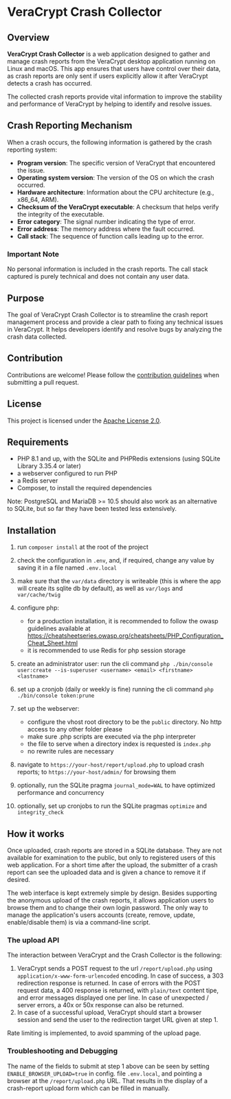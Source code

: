 # VeraCrypt Crash Collector

## Overview

**VeraCrypt Crash Collector** is a web application designed to gather and manage crash reports from the VeraCrypt desktop
application running on Linux and macOS.
This app ensures that users have control over their data, as crash reports are only sent if users explicitly allow it
after VeraCrypt detects a crash has occurred.

The collected crash reports provide vital information to improve the stability and performance of VeraCrypt by helping
to identify and resolve issues.

## Crash Reporting Mechanism

When a crash occurs, the following information is gathered by the crash reporting system:

- **Program version**: The specific version of VeraCrypt that encountered the issue.
- **Operating system version**: The version of the OS on which the crash occurred.
- **Hardware architecture**: Information about the CPU architecture (e.g., x86_64, ARM).
- **Checksum of the VeraCrypt executable**: A checksum that helps verify the integrity of the executable.
- **Error category**: The signal number indicating the type of error.
- **Error address**: The memory address where the fault occurred.
- **Call stack**: The sequence of function calls leading up to the error.

### Important Note

No personal information is included in the crash reports. The call stack captured is purely technical and does not contain
any user data.

## Purpose

The goal of VeraCrypt Crash Collector is to streamline the crash report management process and provide a clear path to
fixing any technical issues in VeraCrypt. It helps developers identify and resolve bugs by analyzing the crash data collected.

## Contribution

Contributions are welcome! Please follow the [contribution guidelines](CONTRIBUTING.md) when submitting a pull request.

## License

This project is licensed under the [Apache License 2.0](LICENSE).

## Requirements

- PHP 8.1 and up, with the SQLite and PHPRedis extensions (using SQLite Library 3.35.4 or later)
- a webserver configured to run PHP
- a Redis server
- Composer, to install the required dependencies

Note: PostgreSQL and MariaDB >= 10.5 should also work as an alternative to SQLite, but so far they have been tested less
extensively.

## Installation

1. run `composer install` at the root of the project
2. check the configuration in `.env`, and, if required, change any value by saving it in a file named `.env.local`
3. make sure that the `var/data` directory is writeable (this is where the app will create its sqlite db by default),
   as well as `var/logs` and `var/cache/twig`
4. configure php:

    - for a production installation, it is recommended to follow the owasp guidelines available at
       https://cheatsheetseries.owasp.org/cheatsheets/PHP_Configuration_Cheat_Sheet.html
    - it is recommended to use Redis for php session storage
5. create an administrator user: run the cli command `php ./bin/console user:create --is-superuser <username> <email> <firstname> <lastname>`
6. set up a cronjob (daily or weekly is fine) running the cli command `php ./bin/console token:prune`
7. set up the webserver:

    - configure the vhost root directory to be the `public` directory. No http access to any other folder please
    - make sure .php scripts are executed via the php interpreter
    - the file to serve when a directory index is requested is `index.php`
    - no rewrite rules are necessary
8. navigate to `https://your-host/report/upload.php` to upload crash reports; to `https://your-host/admin/` for browsing them
9. optionally, run the SQLite pragma `journal_mode=WAL` to have optimized performance and concurrency
10. optionally, set up cronjobs to run the SQLite pragmas `optimize` and `integrity_check`

## How it works

Once uploaded, crash reports are stored in a SQLite database. They are not available for examination to the public, but
only to registered users of this web application. For a short time after the upload, the submitter of a crash report can
see the uploaded data and is given a chance to remove it if desired.

The web interface is kept extremely simple by design. Besides supporting the anonymous upload of the crash reports, it
allows application users to browse them and to change their own login password. The only way to manage the application's
users accounts (create, remove, update, enable/disable them) is via a command-line script.

### The upload API

The interaction between VeraCrypt and the Crash Collector is the following:

1. VeraCrypt sends a POST request to the url `/report/upload.php` using `application/x-www-form-urlencoded` encoding.
   In case of success, a 303 redirection response is returned.
   In case of errors with the POST request data, a 400 response is returned, with `plain/text` content tipe, and
   error messages displayed one per line.
   In case of unexpected / server errors, a 40x or 50x response can also be returned.
2. In case of a successful upload, VeraCrypt should start a browser session and send the user to the redirection target
   URL given at step 1.

Rate limiting is implemented, to avoid spamming of the upload page.

### Troubleshooting and Debugging

The name of the fields to submit at step 1 above can be seen by setting `ENABLE_BROWSER_UPLOAD=true` in config. file
`.env.local`, and pointing a browser at the `/report/upload.php` URL.
That results in the display of a crash-report upload form which can be filled in manually.
